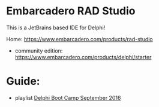 # Embarcadero RAD Studio
This is a JetBrains based IDE for Delphi!

Home: https://www.embarcadero.com/products/rad-studio
- community edition: https://www.embarcadero.com/products/delphi/starter

# Guide:
- playlist [Delphi Boot Camp September 2016](https://www.youtube.com/playlist?list=PLwUPJvR9mZHjDFgI9MlNUhH4I7CScwKm0) 

